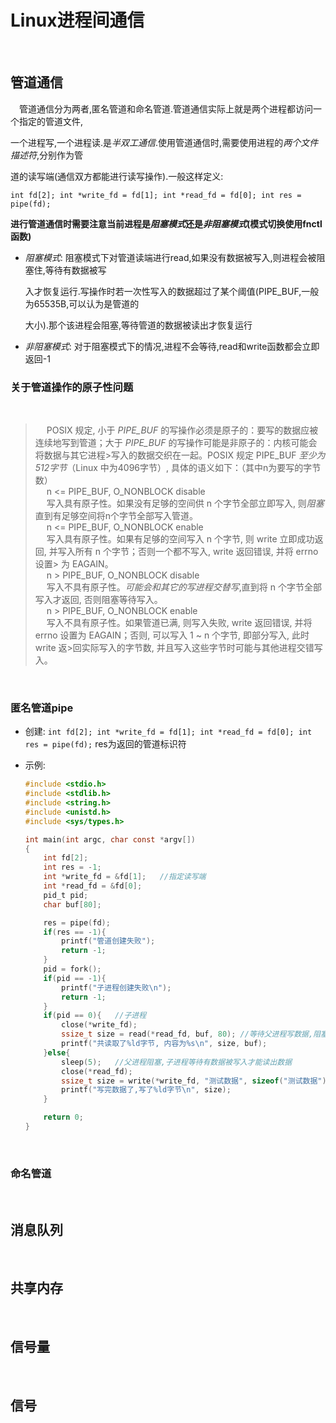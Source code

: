 # Linux进程间通信

</br>

## 管道通信

&emsp;管道通信分为两者,匿名管道和命名管道.管道通信实际上就是两个进程都访问一个指定的管道文件,</p>
一个进程写,一个进程读.是*半双工通信*.使用管道通信时,需要使用进程的*两个文件描述符*,分别作为管</p>
道的读写端(通信双方都能进行读写操作).一般这样定义:</p>

`int fd[2]; int *write_fd = fd[1]; int *read_fd = fd[0]; int res = pipe(fd);` </p>

**进行管道通信时需要注意当前进程是*阻塞模式*还是*非阻塞模式*(模式切换使用fnctl函数)**</p>

- *阻塞模式*: 阻塞模式下对管道读端进行read,如果没有数据被写入,则进程会被阻塞住,等待有数据被写</p>
入才恢复运行.写操作时若一次性写入的数据超过了某个阈值(PIPE_BUF,一般为65535B,可以认为是管道的</p>
大小).那个该进程会阻塞,等待管道的数据被读出才恢复运行

- *非阻塞模式*: 对于阻塞模式下的情况,进程不会等待,read和write函数都会立即返回-1

### 关于管道操作的原子性问题

</br>

>&emsp; POSIX 规定, 小于 *PIPE_BUF* 的写操作必须是原子的：要写的数据应被连续地写到管道；大于 *PIPE_BUF* 的写操作可能是非原子的：内核可能会将数据与其它进程>写入的数据交织在一起。POSIX 规定 PIPE_BUF *至少为512字节*（Linux 中为4096字节）, 具体的语义如下：（其中n为要写的字节数）</br>
>&emsp;  n <= PIPE_BUF, O_NONBLOCK disable</br>
>&emsp;  写入具有原子性。如果没有足够的空间供 n 个字节全部立即写入, 则*阻塞*直到有足够空间将n个字节全部写入管道。</br>
>&emsp;  n <= PIPE_BUF, O_NONBLOCK enable</br>
>&emsp;  写入具有原子性。如果有足够的空间写入 n 个字节, 则 write 立即成功返回, 并写入所有 n 个字节；否则一个都不写入, write 返回错误, 并将 errno 设置> 为 EAGAIN。</br>
>&emsp;  n > PIPE_BUF, O_NONBLOCK disable</br>
>&emsp;  写入不具有原子性。*可能会和其它的写进程交替写*,直到将 n 个字节全部写入才返回, 否则阻塞等待写入。</br>
>&emsp;  n > PIPE_BUF, O_NONBLOCK enable</br>
>&emsp;  写入不具有原子性。如果管道已满, 则写入失败, write 返回错误, 并将 errno 设置为 EAGAIN；否则, 可以写入 1 ~ n 个字节, 即部分写入, 此时 write 返>回实际写入的字节数, 并且写入这些字节时可能与其他进程交错写入。</br>
>

</br>

### 匿名管道pipe

- 创建: `int fd[2]; int *write_fd = fd[1]; int *read_fd = fd[0]; int res = pipe(fd);` res为返回的管道标识符 </p>
- 示例:

    ``` C
    #include <stdio.h>
    #include <stdlib.h>
    #include <string.h>
    #include <unistd.h>
    #include <sys/types.h>

    int main(int argc, char const *argv[])
    {
        int fd[2];
        int res = -1;
        int *write_fd = &fd[1];   //指定读写端
        int *read_fd = &fd[0];
        pid_t pid;
        char buf[80];

        res = pipe(fd);
        if(res == -1){
            printf("管道创建失败");
            return -1;
        }
        pid = fork();
        if(pid == -1){
            printf("子进程创建失败\n");
            return -1;
        }
        if(pid == 0){   //子进程
            close(*write_fd);
            ssize_t size = read(*read_fd, buf, 80); //等待父进程写数据,阻塞等待
            printf("共读取了%ld字节, 内容为%s\n", size, buf);
        }else{
            sleep(5);   //父进程阻塞,子进程等待有数据被写入才能读出数据
            close(*read_fd);
            ssize_t size = write(*write_fd, "测试数据", sizeof("测试数据"));
            printf("写完数据了,写了%ld字节\n", size);
        }

        return 0;
    }

    ```

</br>

### 命名管道

</br>

## 消息队列

</br>

## 共享内存

</br>

## 信号量

</br>

## 信号
